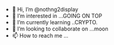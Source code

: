- 👋 Hi, I’m @nothng2display
- 👀 I’m interested in ...GOING ON TOP
- 🌱 I’m currently learning ..CRYPTO.
- 💞️ I’m looking to collaborate on ...moon
- 📫 How to reach me ...

<!---
nothng2display/nothng2display is a ✨ special ✨ repository because its `README.md` (this file) appears on your GitHub profile.
You can click the Preview link to take a look at your changes.
--->
